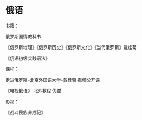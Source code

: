 # 俄语

书籍：

俄罗斯国情教科书

《俄罗斯地理》《俄罗斯历史》《俄罗斯文化》《当代俄罗斯》戴桂菊

《俄语初级实践语法》



课程：

走进俄罗斯-北京外国语大学-戴桂菊 视频公开课

《电视俄语》 北外教程 优酷



影视：

《战斗民族养成记》